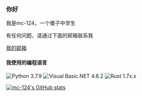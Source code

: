 ### 你好

我是mc-124，一个傻子中学生

有任何问题，请通过下面的邮箱联系我

[我的邮箱](mailto:3148608965@qq.com)

#### 我使用的编程语言

![Python 3.7.9](https://img.shields.io/badge/Python_3.7.9-3d7aab?style=for-the-badge&logo=python&logoColor=ffffff) ![Visual Basic.NET 4.6.2](https://img.shields.io/badge/visual_basic.net_4.6.2-5a2c8f?style=for-the-badge&logo=visualbasic&logoColor=ffffff) ![Rust 1.7x.x](https://img.shields.io/badge/rust_1.7x-c92b2b?style=for-the-badge&logo=rust&logoColor=000000)

[![mc-124's GitHub stats](https://github-readme-stats.vercel.app/api?username=mc-124)](https://github.com/anuraghazra/github-readme-stats)